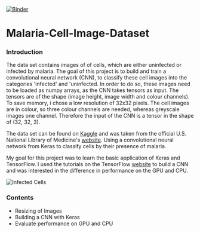[![Binder](https://mybinder.org/badge_logo.svg)](https://mybinder.org/v2/gh/abfu/classifying_cell_images/master)
# Malaria-Cell-Image-Dataset
  

### Introduction
The data set contains images of of cells, which are either uninfected or infected by malaria. The goal of this project
is to build and train a convolutional neural network (CNN), to classify these cell images into the categories 'infected'
and 'uninfected. In order to do so, these images need to be loaded as numpy arrays, as the CNN takes tensors as input.
The tensors are of the shape (image height, image width and colour channels). To save memory, i chose a low resolution 
of 32x32 pixels. The cell images are in colour, so three colour channels are needed, whereas greyscale images one channel.
Therefore the input of the CNN is a tensor in the shape of (32, 32, 3).
  
The data set can be found on [Kaggle](https://www.kaggle.com/iarunava/cell-images-for-detecting-malaria) and was taken
from the official U.S. National Library of Medicine's [website](https://ceb.nlm.nih.gov/repositories/malaria-datasets/).
Using a convolutional neural network from Keras to classify cells by their presence of malaria.
  
My goal for this project was to learn the basic application of Keras and TensorFlow. I used the tutorials on the TensorFlow [website](https://www.tensorflow.org/tutorials) to build a CNN and was interested in the difference in performance on the GPU and CPU.
  
  ![Infected Cells](https://i.imgur.com/LnfqE2w.png)

### Contents
* Resizing of Images
* Building a CNN with Keras
* Evaluate performance on GPU and CPU
